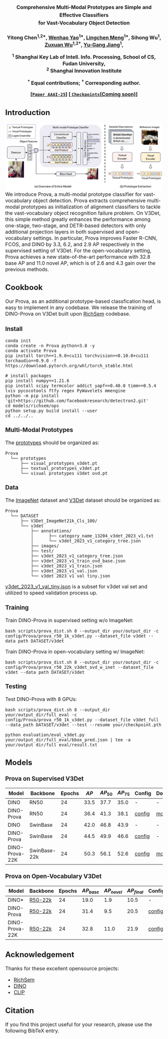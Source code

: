 # 

<div align="center">
<h2><font size=3>Comprehensive Multi-Modal Prototypes are Simple and Effective Classifiers <br> for Vast-Vocabulary Object Detection</h2>
<h4>

Yitong Chen<sup>1,2*</sup>, [Wenhao Yao](https://william-yao-2000.github.io/)<sup>1*</sup>, [Lingchen Meng](https://menglcool.github.io/)<sup>1*</sup>, Sihong Wu<sup>1</sup>, [Zuxuan Wu](https://zxwu.azurewebsites.net/)<sup>1,2&dagger;</sup>, [Yu-Gang Jiang](https://scholar.google.com/citations?user=f3_FP8AAAAAJ&hl=en)<sup>1</sup>,

<sup>1</sup> Shanghai Key Lab of Intell. Info. Processing, School of CS, Fudan University, <br>
<sup>2</sup> Shanghai Innovation Institute

 <sup>*</sup> Equal contributions; <sup>&dagger;</sup> Corresponding author.

[[`Paper AAAI-25`](https://arxiv.org/abs/2412.17800)] 
[[ `Checkpoints`(Coming soon)](#models)] 
</div>



## Introduction
![teaser](assets/arch.png)
We introduce Prova, a multi-modal prototype classifier for vast-vocabulary object detection. Prova extracts comprehensive multi-modal prototypes as initialization of alignment classifiers to tackle the vast-vocabulary object recognition failure problem. On V3Det, this simple method greatly enhances the performance among one-stage, two-stage, and DETR-based detectors with only additional projection layers in both supervised and open-vocabulary settings. In particular, Prova improves Faster R-CNN, FCOS, and DINO by 3.3, 6.2, and 2.9 AP respectively in the supervised setting of V3Det. For the open-vocabulary setting, Prova achieves a new state-of-the-art performance with 32.8 base AP and 11.0 novel AP, which is of 2.6 and 4.3 gain over the previous methods.


## Cookbook
Our Prova, as an additional prototype-based classfication head, is easy to implement in any codebase. We release the training of DINO-Prova on V3Det built upon [RichSem](https://github.com/MengLcool/RichSem) codebase.
### Install
```
conda init
conda create -n Prova python=3.8 -y
conda activate Prova
pip install torch==1.9.0+cu111 torchvision==0.10.0+cu111 torchaudio==0.9.0 -f https://download.pytorch.org/whl/torch_stable.html

# install packages
pip install numpy==1.21.6
pip install scipy termcolor addict yapf==0.40.0 timm==0.5.4 lvis pycocotools ftfy regex PyWavelets mmengine
python -m pip install 'git+https://github.com/facebookresearch/detectron2.git'
cd models/richsem/ops
python setup.py build install --user
cd ../../..
```
### Multi-Modal Prototypes
The [prototypes]() should be organized as:
```
Prova
  └── prototypes
      ├── visual_prototypes_v3det.pt
      ├── textual_prototypes_v3det.pt
      └── visual_prototypes_v3det_ovd.pt 
```
### Data
The [ImageNet](https://huggingface.co/datasets/yhcao/V3Det_ImageNet21k_Cls_100) dataset and [V3Det](https://v3det.openxlab.org.cn/) dataset should be organized as:
```
Prova
  └── DATASET
      ├── V3Det_ImageNet21k_Cls_100/
      └── v3det
          ├── annotations/
          │      ├── category_name_13204_v3det_2023_v1.txt
          │      └── v3det_2023_v1_category_tree.json
          ├── images/
          ├── test/
          ├── v3det_2023_v1_category_tree.json
          ├── v3det_2023_v1_train_ovd_base.json
          ├── v3det_2023_v1_train.json
          ├── v3det_2023_v1_val.json
          └── v3det_2023_v1_val_tiny.json  
```
[v3det_2023_v1_val_tiny.json]() is a subset for v3det val set and utilized to speed validation process up.

### Training
Train DINO-Prova in supervised setting w/o ImageNet:
```
bash scripts/prova_dist.sh 8 --output_dir your/output_dir -c config/Prova/prova_r50_1k_v3det.py --dataset_file v3det --data_path DATASET/v3det
```

Train DINO-Prova in open-vocabulary setting w/ ImageNet:
```
bash scripts/prova_dist.sh 8 --output_dir your/output_dir -c config/Prova/prova_r50_22k_v3det_ovd_w_inet --dataset_file v3det --data_path DATASET/v3det
```

### Testing
Test DINO-Prova with 8 GPUs:
```
bash scripts/prova_dist.sh 8 --output_dir your/output_dir/full_eval -c config/Prova/prova_r50_1k_v3det.py --dataset_file v3det_full --data_path DATASET/v3det --test --resume your/checkpoint.pth

python evaluation/eval_v3det.py your/output_dir/full_eval/bbox_pred.json | tee -a your/output_dir/full_eval/result.txt
```
## Models
### Prova on Supervised V3Det
| Model  | Backbone | Epochs | $AP$ | $AP_{50}$| $AP_{75}$| Config | Download |
| ------ | -------- | ------- | ------ | ------ | ----- | ----- | ----- |
| DINO | RN50  |24 | 33.5 | 37.7 | 35.0 | - | - |
| DINO-Prova | RN50 | 24 | 36.4 | 41.3 | 38.1 | [config](config/Prova/prova_r50_1k_v3det.py) | [model]() |
| DINO | SwinBase  |24 | 42.0 | 46.8 | 43.9 | - | - |
| DINO-Prova | SwinBase | 24 | 44.5 | 49.9 | 46.6 | [config](config/Prova/prova_swinb_1k_v3det.py) | - |
| DINO-Prova-22K | SwinBase-22k | 24 | 50.3 | 56.1 | 52.6 | [config](config/Prova/prova_swinb_22k_v3det_w_inet.py) | [model]() |

### Prova on Open-Vocabulary V3Det
| Model  | Backbone | Epochs | $AP_{base}$ | $AP_{novel}$| $AP_{final}$| Config | Download |
| ------ | -------- | ------- | ------ | ------ | ----- | ----- | ----- |
| DINO* | [R50-22k](https://miil-public-eu.oss-eu-central-1.aliyuncs.com/model-zoo/ImageNet_21K_P/models/resnet50_miil_21k.pth)  |24 | 19.0 | 1.9 | 10.5 | - | - |
| DINO-Prova | [R50-22k](https://miil-public-eu.oss-eu-central-1.aliyuncs.com/model-zoo/ImageNet_21K_P/models/resnet50_miil_21k.pth) | 24 | 31.4 | 9.5 | 20.5 | [config](config/Prova/prova_r50_22k_v3det_ovd.py) | - |
| DINO-Prova-22K |  [R50-22k](https://miil-public-eu.oss-eu-central-1.aliyuncs.com/model-zoo/ImageNet_21K_P/models/resnet50_miil_21k.pth)| 24 | 32.8 | 11.0 | 21.9 | [config](config/Prova/prova_r50_22k_v3det_ovd_w_inet.py) | [model]() |

## Acknowledgement
Thanks for these excellent opensource projects: 
* [RichSem](https://github.com/MengLcool/RichSem)  
* [DINO](https://github.com/IDEA-Research/DINO)  
* [CLIP](https://github.com/openai/CLIP) 

## Citation

If you find this project useful for your research, please use the following BibTeX entry.
```bibtex

```
